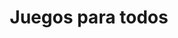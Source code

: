 ---
title: "Juegos para todos"
url: /ciudad-autonoma-de-buenos-aires/juegos-para-todos/
shop: Spielzeug
---